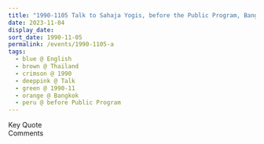 ```yaml
---
title: "1990-1105 Talk to Sahaja Yogis, before the Public Program, Bangkok, Thailand"
date: 2023-11-04
display_date: 
sort_date: 1990-11-05
permalink: /events/1990-1105-a
tags:
  - blue @ English
  - brown @ Thailand
  - crimson @ 1990
  - deeppink @ Talk
  - green @ 1990-11
  - orange @ Bangkok
  - peru @ before Public Program
---
```


<wave-list>
  <list-title color="green" width="75">Key Quote</list-title>
  <list-item color="BlanchedAlmond"  width="200"></list-item>
  <list-item color="Lavender"></list-item>
  <list-item color="BlanchedAlmond"></list-item>
</wave-list>

<br>

<wave-list>
  <list-title color="green" width="75">Comments</list-title>
  <list-item color="BlanchedAlmond"  width="200"></list-item>
  <list-item color="Lavender"></list-item>
  <list-item color="BlanchedAlmond"></list-item>
</wave-list>